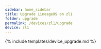 ```yaml
---
sidebar: home_sidebar
title: Upgrade LineageOS on zl1
folder: upgrade
permalink: /devices/zl1/upgrade
device: zl1
---
```

{% include templates/device_upgrade.md %}
